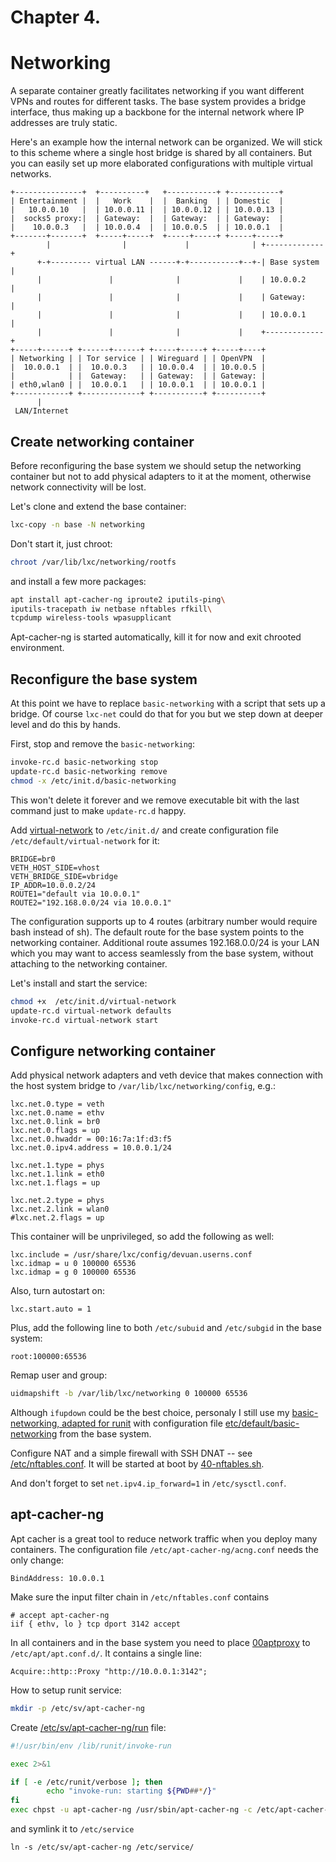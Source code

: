 # Chapter 4.
# Networking

A separate container greatly facilitates networking if you want different VPNs and routes
for different tasks. The base system provides a bridge interface, thus making up a backbone
for the internal network where IP addresses are truly static.

Here's an example how the internal network can be organized.
We will stick to this scheme where a single host bridge is shared by all containers.
But you can easily set up more elaborated configurations with multiple virtual networks.
```
+---------------+  +----------+   +-----------+ +-----------+
| Entertainment |  |   Work    |  |  Banking  | | Domestic  |
|   10.0.0.10   |  | 10.0.0.11 |  | 10.0.0.12 | | 10.0.0.13 |
|  socks5 proxy:|  | Gateway:  |  | Gateway:  | | Gateway:  |
|    10.0.0.3   |  | 10.0.0.4  |  | 10.0.0.5  | | 10.0.0.1  |
+-------+-------+  +-----+-----+  +-----+-----+ +-----+-----+
        |                |             |              | +-------------+
      +-+--------- virtual LAN ------+-+-----------+--+-| Base system |
      |               |              |             |    | 10.0.0.2    |
      |               |              |             |    | Gateway:    |
      |               |              |             |    | 10.0.0.1    |
      |               |              |             |    +-------------+
+-----+------+ +------+------+ +-----+-----+ +-----+----+
| Networking | | Tor service | | Wireguard | | OpenVPN  |
|  10.0.0.1  | |  10.0.0.3   | | 10.0.0.4  | | 10.0.0.5 |
|            | |  Gateway:   | | Gateway:  | | Gateway: |
| eth0,wlan0 | |  10.0.0.1   | | 10.0.0.1  | | 10.0.0.1 |
+------------+ +-------------+ +-----------+ +----------+
      |
 LAN/Internet
```

## Create networking container

Before reconfiguring the base system we should setup the networking container
but not to add physical adapters to it at the moment,
otherwise network connectivity will be lost.

Let's clone and extend the base container:
```bash
lxc-copy -n base -N networking
```

Don't start it, just chroot:
```bash
chroot /var/lib/lxc/networking/rootfs
```
and install a few more packages:
```bash
apt install apt-cacher-ng iproute2 iputils-ping\
iputils-tracepath iw netbase nftables rfkill\
tcpdump wireless-tools wpasupplicant
```
Apt-cacher-ng is started automatically, kill it for now and exit chrooted environment.


## Reconfigure the base system

At this point we have to replace `basic-networking` with a script that sets up a bridge.
Of course `lxc-net` could do that for you but we step down at deeper level and do this by hands.

First, stop and remove the `basic-networking`:
```bash
invoke-rc.d basic-networking stop
update-rc.d basic-networking remove
chmod -x /etc/init.d/basic-networking
```
This won't delete it forever and we remove executable bit with the last command just to make
`update-rc.d` happy.

Add [virtual-network](https://github.com/amateur80lvl/lxcex/tree/main/common-files/etc/init.d/virtual-network)
to `/etc/init.d/` and create configuration file `/etc/default/virtual-network` for it:
```
BRIDGE=br0
VETH_HOST_SIDE=vhost
VETH_BRIDGE_SIDE=vbridge
IP_ADDR=10.0.0.2/24
ROUTE1="default via 10.0.0.1"
ROUTE2="192.168.0.0/24 via 10.0.0.1"
```

The configuration supports up to 4 routes (arbitrary number would require bash instead of sh).
The default route for the base system points to the networking container.
Additional route assumes 192.168.0.0/24 is your LAN which you may want to access
seamlessly from the base system, without attaching to the networking container.

Let's install and start the service:
```bash
chmod +x  /etc/init.d/virtual-network
update-rc.d virtual-network defaults
invoke-rc.d virtual-network start
```

## Configure networking container

Add physical network adapters and veth device that makes connection with the host system bridge to
`/var/lib/lxc/networking/config`, e.g.:
```
lxc.net.0.type = veth
lxc.net.0.name = ethv
lxc.net.0.link = br0
lxc.net.0.flags = up
lxc.net.0.hwaddr = 00:16:7a:1f:d3:f5
lxc.net.0.ipv4.address = 10.0.0.1/24

lxc.net.1.type = phys
lxc.net.1.link = eth0
lxc.net.1.flags = up

lxc.net.2.type = phys
lxc.net.2.link = wlan0
#lxc.net.2.flags = up
```

This container will be unprivileged, so add the following as well:
```
lxc.include = /usr/share/lxc/config/devuan.userns.conf
lxc.idmap = u 0 100000 65536
lxc.idmap = g 0 100000 65536
```

Also, turn autostart on:
```
lxc.start.auto = 1
```

Plus, add the following line to both `/etc/subuid` and `/etc/subgid` in the base system:
```
root:100000:65536
```

Remap user and group:
```bash
uidmapshift -b /var/lib/lxc/networking 0 100000 65536
```

Although `ifupdown` could be the best choice, personaly I still use my
[basic-networking, adapted for runit](https://github.com/amateur80lvl/lxcex/tree/main/containers/networking/rootfs/etc/runit/boot-run/basic-networking.sh)
with configuration file
[etc/default/basic-networking](https://github.com/amateur80lvl/lxcex/tree/main/base-system/etc/default/basic-networking)
from the base system.

Configure NAT and a simple firewall with SSH DNAT -- see
[/etc/nftables.conf](https://github.com/amateur80lvl/lxcex/tree/main/base-system/etc/nftables.conf).
It will be started at boot by
[40-nftables.sh](https://github.com/amateur80lvl/lxcex/tree/main/containers/base/rootfs/etc/runit/boot-run/40-nftables.sh).

And don't forget to set `net.ipv4.ip_forward=1` in `/etc/sysctl.conf`.

## apt-cacher-ng

Apt cacher is a great tool to reduce network traffic when you deploy many containers.
The configuration file `/etc/apt-cacher-ng/acng.conf` needs the only change:
```
BindAddress: 10.0.0.1
```

Make sure the input filter chain in `/etc/nftables.conf` contains
```
# accept apt-cacher-ng
iif { ethv, lo } tcp dport 3142 accept
```

In all containers and in the base system you need to place
[00aptproxy](https://github.com/amateur80lvl/lxcex/tree/main/common-files/etc/apt/apt.conf.d/00aptproxy)
to `/etc/apt/apt.conf.d/`. It contains a single line:
```
Acquire::http::Proxy "http://10.0.0.1:3142";
```

How to setup runit service:
```bash
mkdir -p /etc/sv/apt-cacher-ng
```

Create
[/etc/sv/apt-cacher-ng/run](https://github.com/amateur80lvl/lxcex/tree/main/etc/sv/apt-cacher-ng/run)
file:
```bash
#!/usr/bin/env /lib/runit/invoke-run

exec 2>&1

if [ -e /etc/runit/verbose ]; then
        echo "invoke-run: starting ${PWD##*/}"
fi
exec chpst -u apt-cacher-ng /usr/sbin/apt-cacher-ng -c /etc/apt-cacher-ng ForeGround=1
```
and symlink it to `/etc/service`
```
ln -s /etc/sv/apt-cacher-ng /etc/service/
```
